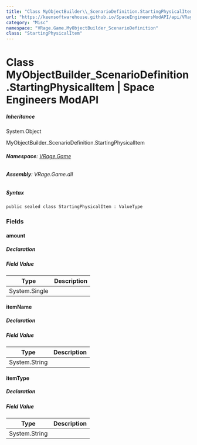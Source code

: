 ```yaml
---
title: "Class MyObjectBuilder\\_ScenarioDefinition.StartingPhysicalItem"
url: "https://keensoftwarehouse.github.io/SpaceEngineersModAPI/api/VRage.Game.MyObjectBuilder_ScenarioDefinition.StartingPhysicalItem.html"
category: "Misc"
namespace: "VRage.Game.MyObjectBuilder_ScenarioDefinition"
class: "StartingPhysicalItem"
---
```


# Class MyObjectBuilder\_ScenarioDefinition.StartingPhysicalItem | Space Engineers ModAPI

##### Inheritance

System.Object

MyObjectBuilder\_ScenarioDefinition.StartingPhysicalItem

###### **Namespace**: [VRage.Game](https://keensoftwarehouse.github.io/SpaceEngineersModAPI/api/VRage.Game.html)

###### **Assembly**: VRage.Game.dll

##### Syntax

```
public sealed class StartingPhysicalItem : ValueType
```

### Fields

#### amount

##### Declaration

##### Field Value

| Type | Description |
| --- | --- |
| System.Single |     |

#### itemName

##### Declaration

##### Field Value

| Type | Description |
| --- | --- |
| System.String |     |

#### itemType

##### Declaration

##### Field Value

| Type | Description |
| --- | --- |
| System.String |     |